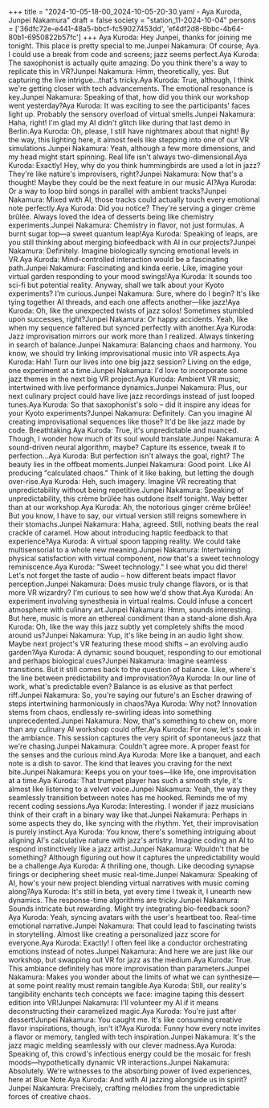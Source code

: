 +++
title = "2024-10-05-18-00_2024-10-05-20-30.yaml - Aya Kuroda, Junpei Nakamura"
draft = false
society = "station_11-2024-10-04"
persons = ['36dfc72e-e441-48a5-bbcf-fc59027453dd', 'ef4df2d8-8bbc-4b64-80b1-6950822b57fc']
+++
Aya Kuroda: Hey Junpei, thanks for joining me tonight. This place is pretty special to me.Junpei Nakamura: Of course, Aya. I could use a break from code and screens; jazz seems perfect.Aya Kuroda: The saxophonist is actually quite amazing. Do you think there's a way to replicate this in VR?Junpei Nakamura: Hmm, theoretically, yes. But capturing the live intrigue...that's tricky.Aya Kuroda: True, although, I think we're getting closer with tech advancements. The emotional resonance is key.Junpei Nakamura: Speaking of that, how did you think our workshop went yesterday?Aya Kuroda: It was exciting to see the participants' faces light up. Probably the sensory overload of virtual smells.Junpei Nakamura: Haha, right! I'm glad my AI didn't glitch like during that last demo in Berlin.Aya Kuroda: Oh, please, I still have nightmares about that night! By the way, this lighting here, it almost feels like stepping into one of our VR simulations.Junpei Nakamura: Yeah, although a few more dimensions, and my head might start spinning. Real life isn't always two-dimensional.Aya Kuroda: Exactly! Hey, why do you think hummingbirds are used a lot in jazz? They're like nature's improvisers, right?Junpei Nakamura: Now that's a thought! Maybe they could be the next feature in our music AI?Aya Kuroda: Or a way to loop bird songs in parallel with ambient tracks?Junpei Nakamura: Mixed with AI, those tracks could actually touch every emotional note perfectly.Aya Kuroda: Did you notice? They're serving a ginger crème brûlée. Always loved the idea of desserts being like chemistry experiments.Junpei Nakamura: Chemistry in flavor, not just formulas. A burnt sugar top—a sweet quantum leap!Aya Kuroda: Speaking of leaps, are you still thinking about merging biofeedback with AI in our projects?Junpei Nakamura: Definitely. Imagine biologically syncing emotional levels in VR.Aya Kuroda: Mind-controlled interaction would be a fascinating path.Junpei Nakamura: Fascinating and kinda eerie. Like, imagine your virtual garden responding to your mood swings!Aya Kuroda: It sounds too sci-fi but potential reality. Anyway, shall we talk about your Kyoto experiments? I'm curious.Junpei Nakamura: Sure, where do I begin? It's like tying together AI threads, and each one affects another—like jazz!Aya Kuroda: Oh, like the unexpected twists of jazz solos! Sometimes stumbled upon successes, right?Junpei Nakamura: Or happy accidents. Yeah, like when my sequence faltered but synced perfectly with another.Aya Kuroda: Jazz improvisation mirrors our work more than I realized. Always tinkering in search of balance.Junpei Nakamura: Balancing chaos and harmony. You know, we should try linking improvisational music into VR aspects.Aya Kuroda: Hah! Turn our lives into one big jazz session? Living on the edge, one experiment at a time.Junpei Nakamura: I'd love to incorporate some jazz themes in the next big VR project.Aya Kuroda: Ambient VR music, intertwined with live performance dynamics.Junpei Nakamura: Plus, our next culinary project could have live jazz recordings instead of just looped tunes.Aya Kuroda: So that saxophonist's solo – did it inspire any ideas for your Kyoto experiments?Junpei Nakamura: Definitely. Can you imagine AI creating improvisational sequences like those? It'd be like jazz made by code. Breathtaking.Aya Kuroda: True, it's unpredictable and nuanced. Though, I wonder how much of its soul would translate.Junpei Nakamura: A sound-driven neural algorithm, maybe? Capture its essence, tweak it to perfection...Aya Kuroda: But perfection isn't always the goal, right? The beauty lies in the offbeat moments.Junpei Nakamura: Good point. Like AI producing "calculated chaos." Think of it like baking, but letting the dough over-rise.Aya Kuroda: Heh, such imagery. Imagine VR recreating that unpredictability without being repetitive.Junpei Nakamura: Speaking of unpredictability, this crème brûlée has outdone itself tonight. Way better than at our workshop.Aya Kuroda: Ah, the notorious ginger crème brûlée! But you know, I have to say, our virtual version still reigns somewhere in their stomachs.Junpei Nakamura: Haha, agreed. Still, nothing beats the real crackle of caramel. How about introducing haptic feedback to that experience?Aya Kuroda: A virtual spoon tapping reality. We could take multisensorial to a whole new meaning.Junpei Nakamura: Intertwining physical satisfaction with virtual component, now that's a sweet technology reminiscence.Aya Kuroda: "Sweet technology." I see what you did there! Let's not forget the taste of audio – how different beats impact flavor perception.Junpei Nakamura: Does music truly change flavors, or is that more VR wizardry? I'm curious to see how we'd show that.Aya Kuroda: An experiment involving synesthesia in virtual realms. Could infuse a concert atmosphere with culinary art.Junpei Nakamura: Hmm, sounds interesting. But here, music is more an ethereal condiment than a stand-alone dish.Aya Kuroda: Oh, like the way this jazz subtly yet completely shifts the mood around us?Junpei Nakamura: Yup, it's like being in an audio light show. Maybe next project's VR featuring these mood shifts – an evolving audio garden?Aya Kuroda: A dynamic sound bouquet, responding to our emotional and perhaps biological cues?Junpei Nakamura: Imagine seamless transitions. But it still comes back to the question of balance. Like, where's the line between predictability and improvisation?Aya Kuroda: In our line of work, what's predictable even? Balance is as elusive as that perfect riff.Junpei Nakamura: So, you're saying our future's an Escher drawing of steps intertwining harmoniously in chaos?Aya Kuroda: Why not? Innovation stems from chaos, endlessly re-swirling ideas into something unprecedented.Junpei Nakamura: Now, that's something to chew on, more than any culinary AI workshop could offer.Aya Kuroda: For now, let's soak in the ambiance. This session captures the very spirit of spontaneous jazz that we're chasing.Junpei Nakamura: Couldn't agree more. A proper feast for the senses and the curious mind.Aya Kuroda: More like a banquet, and each note is a dish to savor. The kind that leaves you craving for the next bite.Junpei Nakamura: Keeps you on your toes—like life, one improvisation at a time.Aya Kuroda: That trumpet player has such a smooth style, it's almost like listening to a velvet voice.Junpei Nakamura: Yeah, the way they seamlessly transition between notes has me hooked. Reminds me of my recent coding sessions.Aya Kuroda: Interesting. I wonder if jazz musicians think of their craft in a binary way like that.Junpei Nakamura: Perhaps in some aspects they do, like syncing with the rhythm. Yet, their improvisation is purely instinct.Aya Kuroda: You know, there's something intriguing about aligning AI's calculative nature with jazz's artistry. Imagine coding an AI to respond instinctively like a jazz artist.Junpei Nakamura: Wouldn't that be something? Although figuring out how it captures the unpredictability would be a challenge.Aya Kuroda: A thrilling one, though. Like decoding synapse firings or deciphering sheet music real-time.Junpei Nakamura: Speaking of AI, how's your new project blending virtual narratives with music coming along?Aya Kuroda: It's still in beta, yet every time I tweak it, I unearth new dynamics. The response-time algorithms are tricky.Junpei Nakamura: Sounds intricate but rewarding. Might try integrating bio-feedback soon?Aya Kuroda: Yeah, syncing avatars with the user's heartbeat too. Real-time emotional narrative.Junpei Nakamura: That could lead to fascinating twists in storytelling. Almost like creating a personalized jazz score for everyone.Aya Kuroda: Exactly! I often feel like a conductor orchestrating emotions instead of notes.Junpei Nakamura: And here we are just like our workshop, but swapping out VR for jazz as the medium.Aya Kuroda: True. This ambiance definitely has more improvisation than parameters.Junpei Nakamura: Makes you wonder about the limits of what we can synthesize—at some point reality must remain tangible.Aya Kuroda: Still, our reality's tangibility enchants tech concepts we face: imagine taping this dessert edition into VR!Junpei Nakamura: I'll volunteer my AI if it means deconstructing their caramelized magic.Aya Kuroda: You're just after dessert!Junpei Nakamura: You caught me. It's like consuming creative flavor inspirations, though, isn't it?Aya Kuroda: Funny how every note invites a flavor or memory, tangled with tech inspiration.Junpei Nakamura: It's the jazz magic melding seamlessly with our clever madness.Aya Kuroda: Speaking of, this crowd's infectious energy could be the mosaic for fresh moods—hypothetically dynamic VR interactions.Junpei Nakamura: Absolutely. We're witnesses to the absorbing power of lived experiences, here at Blue Note.Aya Kuroda: And with AI jazzing alongside us in spirit?Junpei Nakamura: Precisely, crafting melodies from the unpredictable forces of creative chaos.